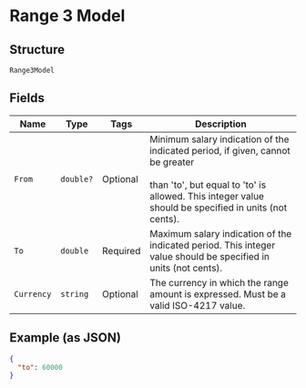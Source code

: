
# Range 3 Model

## Structure

`Range3Model`

## Fields

| Name | Type | Tags | Description |
|  --- | --- | --- | --- |
| `From` | `double?` | Optional | Minimum salary indication of the indicated period, if given, cannot be greater<br><br>than 'to', but equal to 'to' is allowed. This integer value should be specified in units (not cents). |
| `To` | `double` | Required | Maximum salary indication of the indicated period. This integer value should be specified in units (not cents). |
| `Currency` | `string` | Optional | The currency in which the range amount is expressed. Must be a valid ISO-4217 value. |

## Example (as JSON)

```json
{
  "to": 60000
}
```

